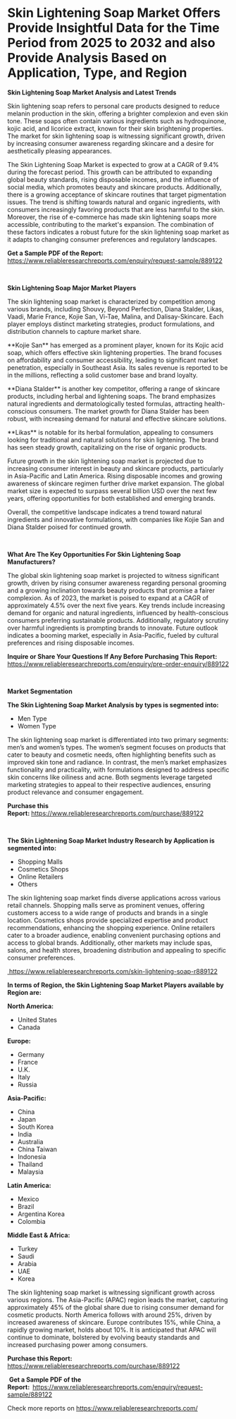 <p><h1>Skin Lightening Soap Market Offers Provide Insightful Data for the Time Period from 2025 to 2032 and also Provide Analysis Based on Application, Type, and Region</h1></p><p><strong>Skin Lightening Soap Market Analysis and Latest Trends</strong></p>
<p><p>Skin lightening soap refers to personal care products designed to reduce melanin production in the skin, offering a brighter complexion and even skin tone. These soaps often contain various ingredients such as hydroquinone, kojic acid, and licorice extract, known for their skin brightening properties. The market for skin lightening soap is witnessing significant growth, driven by increasing consumer awareness regarding skincare and a desire for aesthetically pleasing appearances.</p><p>The Skin Lightening Soap Market is expected to grow at a CAGR of 9.4% during the forecast period. This growth can be attributed to expanding global beauty standards, rising disposable incomes, and the influence of social media, which promotes beauty and skincare products. Additionally, there is a growing acceptance of skincare routines that target pigmentation issues. The trend is shifting towards natural and organic ingredients, with consumers increasingly favoring products that are less harmful to the skin. Moreover, the rise of e-commerce has made skin lightening soaps more accessible, contributing to the market's expansion. The combination of these factors indicates a robust future for the skin lightening soap market as it adapts to changing consumer preferences and regulatory landscapes.</p></p>
<p><strong>Get a Sample PDF of the Report:&nbsp;</strong> <a href="https://www.reliableresearchreports.com/enquiry/request-sample/889122?utm_campaign=3325&utm_medium=2&utm_source=Github&utm_content=ia&utm_term=04042025&utm_id=skin-lightening-soap">https://www.reliableresearchreports.com/enquiry/request-sample/889122</a></p>
<p>&nbsp;</p>
<p><strong>Skin Lightening Soap Major Market Players</strong></p>
<p><p>The skin lightening soap market is characterized by competition among various brands, including Shouvy, Beyond Perfection, Diana Stalder, Likas, Vaadi, Marie France, Kojie San, Vi-Tae, Malina, and Dalisay-Skincare. Each player employs distinct marketing strategies, product formulations, and distribution channels to capture market share.</p><p>**Kojie San** has emerged as a prominent player, known for its Kojic acid soap, which offers effective skin lightening properties. The brand focuses on affordability and consumer accessibility, leading to significant market penetration, especially in Southeast Asia. Its sales revenue is reported to be in the millions, reflecting a solid customer base and brand loyalty.</p><p>**Diana Stalder** is another key competitor, offering a range of skincare products, including herbal and lightening soaps. The brand emphasizes natural ingredients and dermatologically tested formulas, attracting health-conscious consumers. The market growth for Diana Stalder has been robust, with increasing demand for natural and effective skincare solutions.</p><p>**Likas** is notable for its herbal formulation, appealing to consumers looking for traditional and natural solutions for skin lightening. The brand has seen steady growth, capitalizing on the rise of organic products.</p><p>Future growth in the skin lightening soap market is projected due to increasing consumer interest in beauty and skincare products, particularly in Asia-Pacific and Latin America. Rising disposable incomes and growing awareness of skincare regimen further drive market expansion. The global market size is expected to surpass several billion USD over the next few years, offering opportunities for both established and emerging brands.</p><p>Overall, the competitive landscape indicates a trend toward natural ingredients and innovative formulations, with companies like Kojie San and Diana Stalder poised for continued growth.</p></p>
<p>&nbsp;</p>
<p><strong>What Are The Key Opportunities For Skin Lightening Soap Manufacturers?</strong></p>
<p><p>The global skin lightening soap market is projected to witness significant growth, driven by rising consumer awareness regarding personal grooming and a growing inclination towards beauty products that promise a fairer complexion. As of 2023, the market is poised to expand at a CAGR of approximately 4.5% over the next five years. Key trends include increasing demand for organic and natural ingredients, influenced by health-conscious consumers preferring sustainable products. Additionally, regulatory scrutiny over harmful ingredients is prompting brands to innovate. Future outlook indicates a booming market, especially in Asia-Pacific, fueled by cultural preferences and rising disposable incomes.</p></p>
<p><strong>Inquire or Share Your Questions If Any Before Purchasing This Report:</strong> <a href="https://www.reliableresearchreports.com/enquiry/pre-order-enquiry/889122?utm_campaign=3325&utm_medium=2&utm_source=Github&utm_content=ia&utm_term=04042025&utm_id=skin-lightening-soap">https://www.reliableresearchreports.com/enquiry/pre-order-enquiry/889122</a></p>
<p>&nbsp;</p>
<p><strong>Market Segmentation</strong></p>
<p><strong>The Skin Lightening Soap Market Analysis by types is segmented into:</strong></p>
<p><ul><li>Men Type</li><li>Women Type</li></ul></p>
<p><p>The skin lightening soap market is differentiated into two primary segments: men’s and women’s types. The women’s segment focuses on products that cater to beauty and cosmetic needs, often highlighting benefits such as improved skin tone and radiance. In contrast, the men’s market emphasizes functionality and practicality, with formulations designed to address specific skin concerns like oiliness and acne. Both segments leverage targeted marketing strategies to appeal to their respective audiences, ensuring product relevance and consumer engagement.</p></p>
<p><strong>Purchase this Report:&nbsp;</strong><a href="https://www.reliableresearchreports.com/purchase/889122?utm_campaign=3325&utm_medium=2&utm_source=Github&utm_content=ia&utm_term=04042025&utm_id=skin-lightening-soap">https://www.reliableresearchreports.com/purchase/889122</a></p>
<p>&nbsp;</p>
<p><strong>The Skin Lightening Soap Market Industry Research by Application is segmented into:</strong></p>
<p><ul><li>Shopping Malls</li><li>Cosmetics Shops</li><li>Online Retailers</li><li>Others</li></ul></p>
<p><p>The skin lightening soap market finds diverse applications across various retail channels. Shopping malls serve as prominent venues, offering customers access to a wide range of products and brands in a single location. Cosmetics shops provide specialized expertise and product recommendations, enhancing the shopping experience. Online retailers cater to a broader audience, enabling convenient purchasing options and access to global brands. Additionally, other markets may include spas, salons, and health stores, broadening distribution and appealing to specific consumer preferences.</p></p>
<p><a href="https://www.reliableresearchreports.com/skin-lightening-soap-r889122?utm_campaign=3325&utm_medium=2&utm_source=Github&utm_content=ia&utm_term=04042025&utm_id=skin-lightening-soap">&nbsp;https://www.reliableresearchreports.com/skin-lightening-soap-r889122</a></p>
<p><strong>In terms of Region, the Skin Lightening Soap Market Players available by Region are:</strong></p>
<p>
    <p> <strong> North America: </strong>
        <ul>
            <li>United States</li>
            <li>Canada</li>
        </ul>
        </p> 
    <p> <strong> Europe: </strong>
        <ul>
            <li>Germany</li>
            <li>France</li>
            <li>U.K.</li>
            <li>Italy</li>
            <li>Russia</li>
        </ul>
        </p> 
    <p> <strong> Asia-Pacific: </strong>
        <ul>
            <li>China</li>
            <li>Japan</li>
            <li>South Korea</li>
            <li>India</li>
            <li>Australia</li>
            <li>China Taiwan</li>
            <li>Indonesia</li>
            <li>Thailand</li>
            <li>Malaysia</li>
        </ul>
        </p> 
    <p> <strong> Latin America: </strong>
        <ul>
            <li>Mexico</li>
            <li>Brazil</li>
            <li>Argentina Korea</li>
            <li>Colombia</li>
        </ul>
        </p> 
    <p> <strong> Middle East & Africa: </strong>
        <ul>
            <li>Turkey</li>
            <li>Saudi</li>
            <li>Arabia</li>
            <li>UAE</li>
            <li>Korea</li>
        </ul>
    </p>
    </p>
<p><p>The skin lightening soap market is witnessing significant growth across various regions. The Asia-Pacific (APAC) region leads the market, capturing approximately 45% of the global share due to rising consumer demand for cosmetic products. North America follows with around 25%, driven by increased awareness of skincare. Europe contributes 15%, while China, a rapidly growing market, holds about 10%. It is anticipated that APAC will continue to dominate, bolstered by evolving beauty standards and increased purchasing power among consumers.</p></p>
<p><strong>Purchase this Report: </strong><a href="https://www.reliableresearchreports.com/purchase/889122?utm_campaign=3325&utm_medium=2&utm_source=Github&utm_content=ia&utm_term=04042025&utm_id=skin-lightening-soap">https://www.reliableresearchreports.com/purchase/889122</a></p>
<p>&nbsp;<strong>Get a Sample PDF of the Report:&nbsp;&nbsp;</strong><a href="https://www.reliableresearchreports.com/enquiry/request-sample/889122?utm_campaign=3325&utm_medium=2&utm_source=Github&utm_content=ia&utm_term=04042025&utm_id=skin-lightening-soap">https://www.reliableresearchreports.com/enquiry/request-sample/889122</a></p>
<p><strong></strong></p>
<p>Check more reports on <a href="https://www.reliableresearchreports.com/?utm_campaign=3325&utm_medium=2&utm_source=Github&utm_content=ia&utm_term=04042025&utm_id=skin-lightening-soap">https://www.reliableresearchreports.com/</a></p>